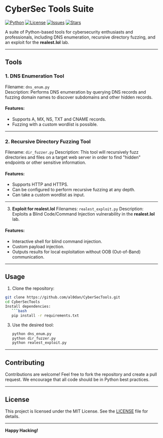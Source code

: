 # CyberSec Tools Suite  

[![Python](https://img.shields.io/badge/Made%20with-Python-3776AB?style=for-the-badge&logo=python&logoColor=white)](https://www.python.org/)
[![License](https://img.shields.io/badge/License-MIT-green?style=for-the-badge)](LICENSE)
[![Issues](https://img.shields.io/github/issues/al0dan/CyberSecTools?style=for-the-badge)](https://github.com/al0dan/CyberSecTools/issues)
[![Stars](https://img.shields.io/github/stars/al0dan/CyberSecTools?style=for-the-badge)](https://github.com/al0dan/CyberSecTools/stargazers)

A suite of Python-based tools for cybersecurity enthusiasts and professionals, including DNS enumeration, recursive directory fuzzing, and an exploit for the **realest.lol** lab.

---

## Tools  

### 1. **DNS Enumeration Tool**  
Filename: `dns_enum.py`  
Description: Performs DNS enumeration by querying DNS records and fuzzing domain names to discover subdomains and other hidden records.

#### Features: 
- Supports A, MX, NS, TXT and CNAME records.
- Fuzzing with a custom wordlist is possible.

---

### 2. **Recursive Directory Fuzzing Tool** 
Filename: `dir_fuzzer.py` 
Description: This tool will recursively fuzz directories and files on a target web server in order to find "hidden" endpoints or other sensitive information.

#### Features: 
- Supports HTTP and HTTPS.
- Can be configured to perform recursive fuzzing at any depth.
- Can take a custom wordlist as input.

---

3. **Exploit for realest.lol**  Filenames: `realest_exploit.py`  Description: Exploits a Blind Code/Command Injection vulnerability in the **realest.lol** lab.

#### Features: 
- Interactive shell for blind command injection.
- Custom payload injection.
- Outputs results for local exploitation without OOB (Out-of-Band) communication.

---

## Usage 

1. Clone the repository:  
```bash
git clone https://github.com/al0dan/CyberSecTools.git
cd CyberSecTools
Install dependencies: 
   ```bash
   pip install -r requirements.txt
   ```

3. Use the desired tool: 
   ```bash
   python dns_enum.py
   python dir_fuzzer.py
   python realest_exploit.py
   ```

---

## Contributing 

Contributions are welcome! Feel free to fork the repository and create a pull request. We encourage that all code should be in Python best practices.

---

## License 

This project is licensed under the MIT License. See the [LICENSE](LICENSE) file for details.

---
**Happy Hacking!**
```

